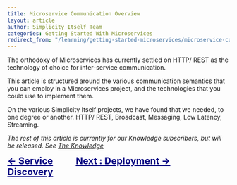 ```yaml
---
title: Microservice Communication Overview
layout: article
author: Simplicity Itself Team
categories: Getting Started With Microservices
redirect_from: "/learning/getting-started-microservices/microservice-communication-overview.html"
---
```

The orthodoxy of Microservices has currently settled on HTTP/ REST as the technology of choice for inter-service communication.

This article is structured around the various communication semantics that you can employ in a Microservices project, and the technologies that you could use to implement them.

On the various Simplicity Itself projects, we have found that we needed, to one degree or another.
HTTP/ REST, Broadcast, Messaging, Low Latency, Streaming.

<em>The rest of this article is currently for our Knowledge subscribers, but will be released. </em><em>See <a title="Expert Learning: The Knowledge" href="/learning/the-knowledge/" target="_blank">The Knowledge</a></em>
<div style="vertical-align: top; text-align: left; font-size: 1.5em; display: inline-block; width: 30%;"><span style="color: #000080;"><strong style="color: #000080;"><a style="color: #000080;" title="Service Discovery Overview" href="/learning/getting-started-microservices/service-discovery-overview/">&lt;- Service Discovery</a></strong></span></div>
<div style="vertical-align: top; text-align: right; font-size: 1.5em; display: inline-block;"><span style="color: #000080;"><a style="color: #000080;" title="Microservice Deployment Overview" href="/learning/getting-started-microservices/microservice-deployment-overview/"><strong>Next : Deployment -&gt;</strong></a></span></div>
